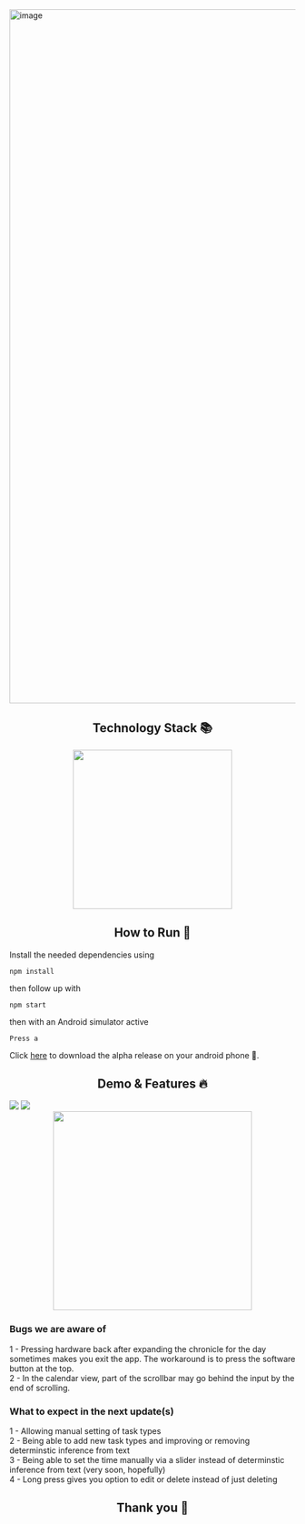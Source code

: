 <img width="1221" alt="image" src="https://user-images.githubusercontent.com/49572294/188499530-c6da5dc3-f26b-400b-a807-7e59da90e523.png">

<h2 align='center'> Technology Stack 📚 </h2>

<div align='center'>

<img src="https://user-images.githubusercontent.com/49572294/181939532-ec1c7d41-ef6e-4afc-995c-be9611e4f0bb.png" width="280">

</div>

<h2 align='center'> How to Run 🚀 </h2>

Install the needed dependencies using
```
npm install
```
then follow up with
```
npm start
```
then with an Android simulator active
```
Press a
```
Click <a href="https://expo.dev/artifacts/dab6d6d9-ce40-4263-9eed-bc9304f20188">here</a> to download the alpha release on your android phone 📱.

<h2 align='center'> Demo & Features 🔥 </h2>
<img src="https://user-images.githubusercontent.com/49572294/189504589-6485256c-ee00-4539-8fbe-cbcba9b441c0.png" >
<img src="https://user-images.githubusercontent.com/49572294/188500814-61ea3835-a8d4-4feb-b31c-73cc4b497bd3.png" >


<div align='center'>
<img src="https://user-images.githubusercontent.com/49572294/189504796-e59da348-cf33-4b31-8e5b-ad47d7735fd9.gif" width="350" >
</div>

<h3> Bugs we are aware of </h3>
1 - Pressing hardware back after expanding the chronicle for the day sometimes makes you exit the app. The workaround is to press the software button at the top.  <br>
2 - In the calendar view, part of the scrollbar may go behind the input by the end of scrolling.  <br>


<h3> What to expect in the next update(s)</h3>
1 - Allowing manual setting of task types <br>
2 - Being able to add new task types and improving or removing determinstic inference from text <br>
3 - Being able to set the time manually via a slider instead of determinstic inference from text (very soon, hopefully) <br>
4 - Long press gives you option to edit or delete instead of just deleting <br>


<h2 align='center'> Thank you 💛  </h2>


